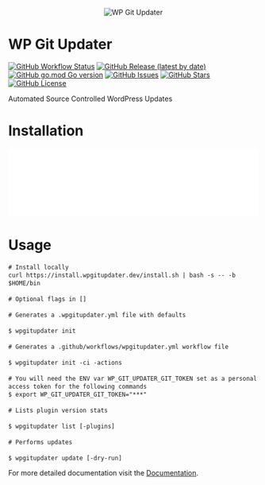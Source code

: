 <p align="center">
    <img src="https://docs.wpgitupdater.dev/wp-git-updater-hero.png" alt="WP Git Updater" width="300" />
</p>

# WP Git Updater

[![GitHub Workflow Status](https://img.shields.io/github/workflow/status/wpgitupdater/wpgitupdater/Go%20Build)](https://github.com/wpgitupdater/wpgitupdater/actions)
[![GitHub Release (latest by date)](https://img.shields.io/github/v/release/wpgitupdater/wpgitupdater)](https://github.com/wpgitupdater/wpgitupdater/releases)
[![GitHub go.mod Go version](https://img.shields.io/github/go-mod/go-version/wpgitupdater/wpgitupdater)](https://github.com/wpgitupdater/wpgitupdater)
[![GitHub Issues](https://img.shields.io/github/issues/wpgitupdater/wpgitupdater)](https://github.com/wpgitupdater/wpgitupdater/issues)
[![GitHub Stars](https://img.shields.io/github/stars/wpgitupdater/wpgitupdater)](https://github.com/wpgitupdater/wpgitupdater/stargazers)
[![GitHub License](https://img.shields.io/github/license/wpgitupdater/wpgitupdater)](https://github.com/wpgitupdater/wpgitupdater)

Automated Source Controlled WordPress Updates

# Installation

[![curl https://install.wpgitupdater.dev/install.sh | bash -s -- -b $HOME/bin](./install.svg)](#usage)

# Usage

```shell
# Install locally
curl https://install.wpgitupdater.dev/install.sh | bash -s -- -b $HOME/bin

# Optional flags in []

# Generates a .wpgitupdater.yml file with defaults

$ wpgitupdater init

# Generates a .github/workflows/wpgitupdater.yml workflow file

$ wpgitupdater init -ci -actions

# You will need the ENV var WP_GIT_UPDATER_GIT_TOKEN set as a personal access token for the following commands
$ export WP_GIT_UPDATER_GIT_TOKEN="***"

# Lists plugin version stats

$ wpgitupdater list [-plugins]

# Performs updates

$ wpgitupdater update [-dry-run]
```

For more detailed documentation visit the [Documentation](https://docs.wpgitupdater.dev).

